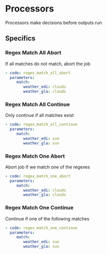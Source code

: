 # Processors
Processors make decisions before outputs run

## Specifics

### Regex Match All Abort
If all matches do not match, abort the job

```yaml
- code: regex_match_all_abort
  parameters:
     match:
        weather_edi: clouds
        weather_gla: clouds
```


### Regex Match All Continue
Only continue if all matches exist

```yaml
- code: regex_match_all_continue
  parameters:
     match:
        weather_edi: sun
        weather_gla: sun
```

### Regex Match One Abort
Abort job if we match one of the regexes

```yaml
- code: regex_match_one_abort
  parameters:
     match:
        weather_edi: clouds
        weather_gla: clouds
```


### Regex Match One Continue
Continue if one of the following matches

```yaml
- code: regex_match_one_continue
  parameters:
     match:
        weather_edi: sun
        weather_gla: sun
```
